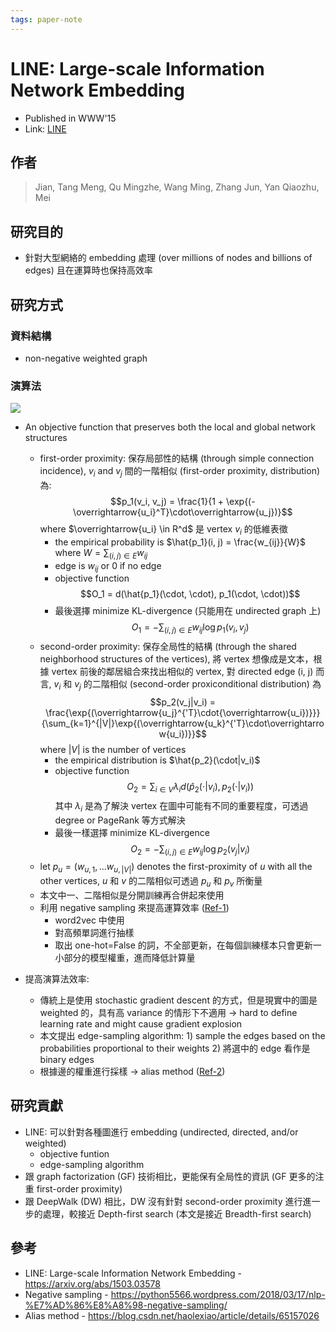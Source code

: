 ```yaml
---
tags: paper-note
---
```


# LINE: Large-scale Information Network Embedding
* Published in WWW'15
* Link: [LINE](https://arxiv.org/abs/1503.03578)

## 作者
> Jian, Tang
> Meng, Qu
> Mingzhe, Wang
> Ming, Zhang
> Jun, Yan
> Qiaozhu, Mei

## 研究目的
* 針對大型網絡的 embedding 處理 (over millions of nodes and billions of edges) 且在運算時也保持高效率

## 研究方式
### 資料結構
* non-negative weighted graph

### 演算法

![](https://i.imgur.com/8M3vmrz.png)
* An objective function that preserves both the local and global network structures
    * first-order proximity: 保存局部性的結構 (through simple connection incidence), $v_i$ and $v_j$ 間的一階相似 (first-order proximity, distribution) 為: $$p_1(v_i, v_j) = \frac{1}{1 + \exp{(-\overrightarrow{u_i}^T}\cdot\overrightarrow{u_j})}$$ where $\overrightarrow{u_i} \in R^d$ 是 vertex $v_i$ 的低維表徵
        * the empirical probability is $\hat{p_1}(i, j) = \frac{w_{ij}}{W}$ where $W = \sum_{(i, j)\in E} {w_{ij}}$ 
        * edge is $w_{ij}$ or 0 if no edge
        * objective function $$O_1 = d(\hat{p_1}(\cdot, \cdot), p_1(\cdot, \cdot))$$
        * 最後選擇 minimize KL-divergence (只能用在 undirected graph 上) $$O_1 = -\sum_{(i, j) \in E} w_{ij}\log p_1(v_i, v_j)$$
    * second-order proximity: 保存全局性的結構 (through the shared neighborhood structures of the vertices), 將 vertex 想像成是文本，根據 vertex 前後的鄰居組合來找出相似的 vertex, 對 directed edge (i, j) 而言, $v_i$ 和 $v_j$ 的二階相似 (second-order proxiconditional distribution) 為 $$p_2(v_j|v_i) = \frac{\exp{(\overrightarrow{u_j}^{'T}\cdot{\overrightarrow{u_i})}}}{\sum_{k=1}^{|V|}\exp{(\overrightarrow{u_k}^{'T}\cdot\overrightarrow{u_i})}}$$ where $|V|$ is the number of vertices
        * the empirical distribution is $\hat{p_2}(\cdot|v_i)$
        * objective function $$O_2 = \sum_{i \in V}\lambda_id(\hat{p}_2(\cdot|v_i), p_2(\cdot|v_i))$$ 其中 $\lambda_i$ 是為了解決 vertex 在圖中可能有不同的重要程度，可透過 degree or PageRank 等方式解決
        * 最後一樣選擇 minimize KL-divergence $$O_2 = -\sum_{(i, j) \in E}w_{ij}\log p_2(v_j|v_i)$$
    * let $p_u = (w_{u, 1}, ...w_{u, |V|})$ denotes the first-proximity of $u$ with all the other vertices, $u$ 和 $v$ 的二階相似可透過 $p_u$ 和 $p_v$ 所衡量
    * 本文中一、二階相似是分開訓練再合併起來使用
    * 利用 negative sampling 來提高運算效率 ([Ref-1](https://python5566.wordpress.com/2018/03/17/nlp-%E7%AD%86%E8%A8%98-negative-sampling/))
        * word2vec 中使用
        * 對高頻單詞進行抽樣
        * 取出 one-hot=False 的詞，不全部更新，在每個訓練樣本只會更新一小部分的模型權重，進而降低計算量

* 提高演算法效率:
    * 傳統上是使用 stochastic gradient descent 的方式，但是現實中的圖是 weighted 的，具有高 variance 的情形下不適用 -> hard to define learning rate and might cause gradient explosion
    * 本文提出 edge-sampling algorithm: 1) sample the edges based on the probabilities proportional to their weights 2) 將選中的 edge 看作是 binary edges
    * 根據邊的權重進行採樣 -> alias method ([Ref-2](https://blog.csdn.net/haolexiao/article/details/65157026))

## 研究貢獻
* LINE: 可以針對各種圖進行 embedding (undirected, directed, and/or weighted)
    * objective funtion
    * edge-sampling algorithm
* 跟 graph factorization (GF) 技術相比，更能保有全局性的資訊 (GF 更多的注重 first-order proximity)
* 跟 DeepWalk (DW) 相比，DW 沒有針對 second-order proximity 進行進一步的處理，較接近 Depth-first search (本文是接近 Breadth-first search)

## 參考
* LINE: Large-scale Information Network Embedding - https://arxiv.org/abs/1503.03578
* Negative sampling - https://python5566.wordpress.com/2018/03/17/nlp-%E7%AD%86%E8%A8%98-negative-sampling/
* Alias method - https://blog.csdn.net/haolexiao/article/details/65157026